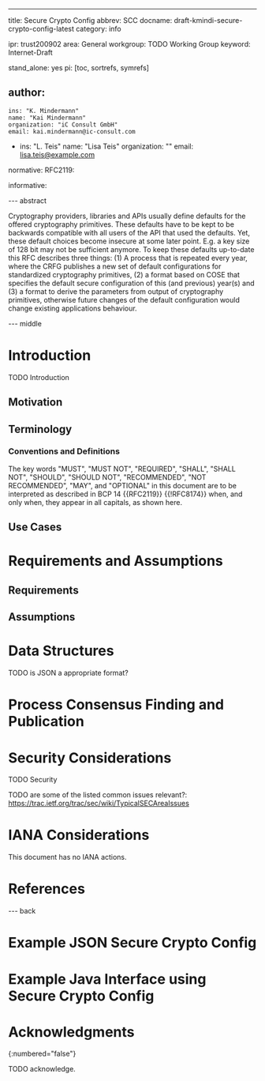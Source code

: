 ---
title: Secure Crypto Config
abbrev: SCC
docname: draft-kmindi-secure-crypto-config-latest
category: info

ipr: trust200902
area: General
workgroup: TODO Working Group
keyword: Internet-Draft

stand_alone: yes
pi: [toc, sortrefs, symrefs]

author:
 -
    ins: "K. Mindermann"
    name: "Kai Mindermann"
    organization: "iC Consult GmbH"
    email: kai.mindermann@ic-consult.com
 -
    ins: "L. Teis"
    name: "Lisa Teis"
    organization: ""
    email: lisa.teis@example.com

normative:
  RFC2119:

informative:



--- abstract

Cryptography providers, libraries and APIs usually define defaults for the offered cryptography primitives.
These defaults have to be kept to be backwards compatible with all users of the API that used the defaults.
Yet, these default choices become insecure at some later point. 
E.g. a key size of 128 bit may not be sufficient anymore.
To keep these defaults up-to-date this RFC describes three things: 
(1) A process that is repeated every year, where the
CRFG publishes a new set of default configurations for standardized cryptography primitives, 
(2) a format based on COSE that specifies the default secure configuration of this (and previous) year(s) and 
(3) a format to derive the parameters from output of cryptography primitives, otherwise future changes of the default configuration would change existing applications behaviour.

--- middle

# Introduction

TODO Introduction

## Motivation

## Terminology

### Conventions and Definitions

The key words "MUST", "MUST NOT", "REQUIRED", "SHALL", "SHALL NOT", "SHOULD",
"SHOULD NOT", "RECOMMENDED", "NOT RECOMMENDED", "MAY", and "OPTIONAL" in this
document are to be interpreted as described in BCP 14 {{RFC2119}} {{!RFC8174}}
when, and only when, they appear in all capitals, as shown here.

## Use Cases

# Requirements and Assumptions

## Requirements

## Assumptions

# Data Structures

TODO is JSON a appropriate format?

# Process Consensus Finding and Publication

# Security Considerations

TODO Security

TODO are some of the listed common issues relevant?: https://trac.ietf.org/trac/sec/wiki/TypicalSECAreaIssues


# IANA Considerations

This document has no IANA actions.

# References


--- back

# Example JSON Secure Crypto Config

# Example Java Interface using Secure Crypto Config

# Acknowledgments
{:numbered="false"}

TODO acknowledge.
